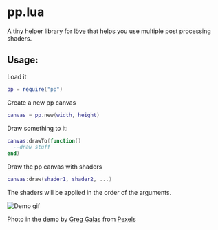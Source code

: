 # pp.lua
A tiny helper library for [löve](https://love2d.org/) that helps you use multiple post processing shaders.

## Usage:
Load it
```lua
pp = require("pp")
```
Create a new pp canvas
```lua
canvas = pp.new(width, height)
```
Draw something to it:
```lua
canvas:drawTo(function() 
  --draw stuff 
end)
```
Draw the pp canvas with shaders
```lua
canvas:draw(shader1, shader2, ...)
```
The shaders will be applied in the order of the arguments.



![Demo gif](https://github.com/veethree/pp.lua/blob/main/pp_demo.gif)

Photo in the demo by [Greg Galas](https://www.pexels.com/@greggalas971?utm_content=attributionCopyText&utm_medium=referral&utm_source=pexels) from [Pexels](https://www.pexels.com/photo/waterfalls-in-the-middle-of-green-trees-3647545/?utm_content=attributionCopyText&utm_medium=referral&utm_source=pexels)
